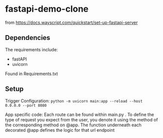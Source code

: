 # fastapi-demo-clone
from https://docs.wayscript.com/quickstart/set-up-fastapi-server

## Dependencies

The requirements include:
* fastAPI
* uvicorn

Found in Requirements.txt

## Setup

Trigger Configuration:
`python -m uvicorn main:app --reload --host 0.0.0.0 --port 8080`


App specific code:
Each route can be found within main.py .
To define the type of request you expect from the user, you denote it using the method of the corresponding method on @app.
The function underneath each decorated @app defines the logic for that url endpoint
